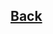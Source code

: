  ## [Back](https://github.com/ifanzilka/Statistic_for_R/blob/main/Module%203:%20advanced%20programming/3advanced_prjgramming.md)
